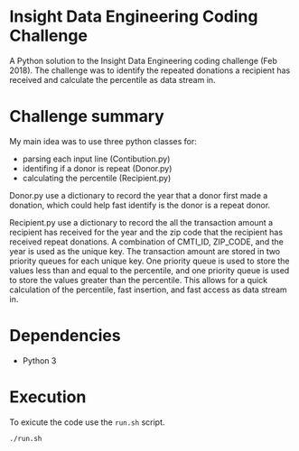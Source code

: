 # Insight Data Engineering Coding Challenge

A Python solution to the Insight Data Engineering coding challenge (Feb 2018). The challenge was to identify the repeated donations a recipient has received and calculate the percentile as data stream in.

# Challenge summary

My main idea was to use three python classes for:
* parsing each input line (Contibution.py)
* identifing if a donor is repeat (Donor.py)
* calculating the percentile (Recipient.py)

Donor.py use a dictionary to record the year that a donor first made a donation, which could help fast identify is the donor is a repeat donor. 

Recipient.py use a dictionary to record the all the transaction amount a recipient has received for the year and the zip code that the recipient has received repeat donations. A combination of CMTI_ID, ZIP_CODE, and the year is used as the unique key. The transaction amount are stored in two priority queues for each unique key. One priority queue is used to store the values less than and equal to the percentile, and one priority queue is used to store the values greater than the percentile. This allows for a quick calculation of the percentile, fast insertion, and fast access as data stream in.

# Dependencies
* Python 3

# Execution

To exicute the code use the `run.sh` script.

    ./run.sh
